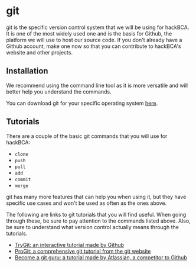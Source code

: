 # git

git is the specific version control system that we will be using for hackBCA. It is one of the most widely used one and is the basis for Github, the platform we will use to host our source code. If you don't already have a Github account, make one now so that you can contribute to hackBCA's website and other projects.

## Installation

We recommend using the command line tool as it is more versatile and will better help you understand the commands.

You can download git for your specific operating system [here](https://git-scm.com/downloads).

## Tutorials

There are a couple of the basic git commands that you will use for hackBCA:

- `clone`
- `push`
- `pull`
- `add`
- `commit`
- `merge`

git has many more features that can help you when using it, but they have specific use cases and won't be used as often as the ones above.

The following are links to git tutorials that you will find useful. When going through these, be sure to pay attention to the commands listed above. Also, be sure to understand what version control actually means through the tutorials.

- [TryGit: an interactive tutorial made by Github](https://try.github.io)
- [ProGit: a comprehensive git tutorial from the git website](https://progit.org/)
- [Become a git guru: a tutorial made by Atlassian, a competitor to Github](https://www.atlassian.com/git/tutorials/)